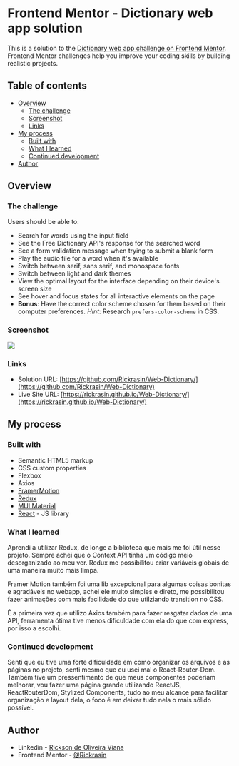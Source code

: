 # Frontend Mentor - Dictionary web app solution

This is a solution to the [Dictionary web app challenge on Frontend Mentor](https://www.frontendmentor.io/challenges/dictionary-web-app-h5wwnyuKFL). Frontend Mentor challenges help you improve your coding skills by building realistic projects. 

## Table of contents

- [Overview](#overview)
  - [The challenge](#the-challenge)
  - [Screenshot](#screenshot)
  - [Links](#links)
- [My process](#my-process)
  - [Built with](#built-with)
  - [What I learned](#what-i-learned)
  - [Continued development](#continued-development)
- [Author](#author)

## Overview

### The challenge

Users should be able to:

- Search for words using the input field
- See the Free Dictionary API's response for the searched word
- See a form validation message when trying to submit a blank form
- Play the audio file for a word when it's available
- Switch between serif, sans serif, and monospace fonts
- Switch between light and dark themes
- View the optimal layout for the interface depending on their device's screen size
- See hover and focus states for all interactive elements on the page
- **Bonus**: Have the correct color scheme chosen for them based on their computer preferences. _Hint_: Research `prefers-color-scheme` in CSS.

### Screenshot

![](./screenshot.jpg)

### Links

- Solution URL: [https://github.com/Rickrasin/Web-Dictionary/](https://github.com/Rickrasin/Web-Dictionary) 
- Live Site URL: [https://rickrasin.github.io/Web-Dictionary/](https://rickrasin.github.io/Web-Dictionary/)

## My process

### Built with

- Semantic HTML5 markup
- CSS custom properties
- Flexbox
- Axios
- [FramerMotion](https://www.framer.com/motion/)
- [Redux](https://redux.js.org)
- [MUI Material](https://mui.com)
- [React](https://reactjs.org/) - JS library

### What I learned

Aprendi a utilizar Redux, de longe a biblioteca que mais me foi útil nesse projeto. Sempre achei que o Context API tinha um código meio desorganizado ao meu ver. Redux me possibilitou criar variáveis globais de uma maneira muito mais limpa. 

Framer Motion também foi uma lib excepcional para algumas coisas bonitas e agradáveis no webapp, achei ele muito simples e direto, me possibilitou fazer animações com mais facilidade do que utilziando transition no CSS.

É a primeira vez que utilizo Axios também para fazer resgatar dados de uma API, ferramenta ótima tive menos dificuldade com ela do que com express, por isso a escolhi.

### Continued development

Senti que eu tive uma forte dificuldade em como organizar os arquivos e as páginas no projeto, senti mesmo que eu usei mal o React-Router-Dom.
Também tive um pressentimento de que meus componentes poderiam melhorar, vou fazer uma página grande utilizando ReactJS, ReactRouterDom, Stylized Components, tudo ao meu alcance para facilitar organização e layout dela, o foco é em deixar tudo nela o mais sólido possível.

## Author

- Linkedin - [Rickson de Oliveira Viana](https://www.linkedin.com/in/rickson-oliveira-44331822b/)
- Frontend Mentor - [@Rickrasin](https://www.frontendmentor.io/profile/Rickrasin)

